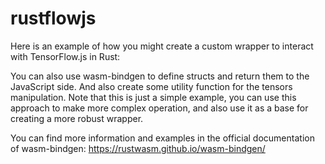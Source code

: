 # rustflowjs
Here is an example of how you might create a custom wrapper to interact with TensorFlow.js in Rust:


You can also use wasm-bindgen to define structs and return them to the JavaScript side. And also create some utility function for the tensors manipulation.
Note that this is just a simple example, you can use this approach to make more complex operation, and also use it as a base for creating a more robust wrapper.

You can find more information and examples in the official documentation of wasm-bindgen: https://rustwasm.github.io/wasm-bindgen/

